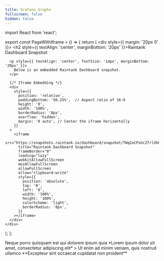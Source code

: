 ```yaml
---
title: Grafana Graphs
fullscreen: false
hidden: false
---
```

import React from 'react';

export const PageWithIframe = () => {
  return (
    <div style={{ margin: '20px 0' }}>
      <h2 style={{ textAlign: 'center', marginBottom: '20px' }}>Raintank Dashboard Snapshot</h2>
      
      <p style={{ textAlign: 'center', fontSize: '14px', marginBottom: '20px' }}>
        Below is an embedded Raintank Dashboard snapshot.
      </p>

      {/* Iframe Embedding */}
      <div
        style={{
          position: 'relative',
          paddingBottom: '56.25%',  // Aspect ratio of 16:9
          height: '0',
          width: '100%',
          borderRadius: '8px',
          overflow: 'hidden',
          margin: '0 auto', // Center the iframe horizontally
        }}
      >
        <iframe
          src="https://snapshots.raintank.io/dashboard/snapshot/TWq2oCPxUcZfrldh6dnVHJQoZJWh5lX2"
          title="Raintank Dashboard Snapshot"
          frameBorder="0"
          loading="lazy"
          webkitAllowFullScreen
          mozAllowFullScreen
          allowFullScreen
          allow="clipboard-write"
          style={{
            position: 'absolute',
            top: '0',
            left: '0',
            width: '100%',
            height: '100%',
            colorScheme: 'light',
            borderRadius: '8px',
          }}
        ></iframe>
      </div>
    </div>
  );
};

<Cards columns={4}>
  <Card title="First Card" href="https://readme.com" icon="fa-home" target="_blank">
    Neque porro quisquam est qui dolorem ipsum quia
  </Card>

  <Card title="Second Card" icon="fa-user">
    *Lorem ipsum dolor sit amet, consectetur adipiscing elit*
  </Card>

  <Card title="Third Card" icon="fa-star">
    > Ut enim ad minim veniam, quis nostrud ullamco
  </Card>

  <Card title="Fourth Card" icon="fa-question">
    **Excepteur sint occaecat cupidatat non proident**
  </Card>
</Cards>